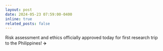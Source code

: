 ```yaml
---
layout: post
date: 2024-05-23 07:59:00-0400
inline: true
related_posts: false
---
```


Risk assessment and ethics officially approved today for first research trip to the Philippines! :airplane:
